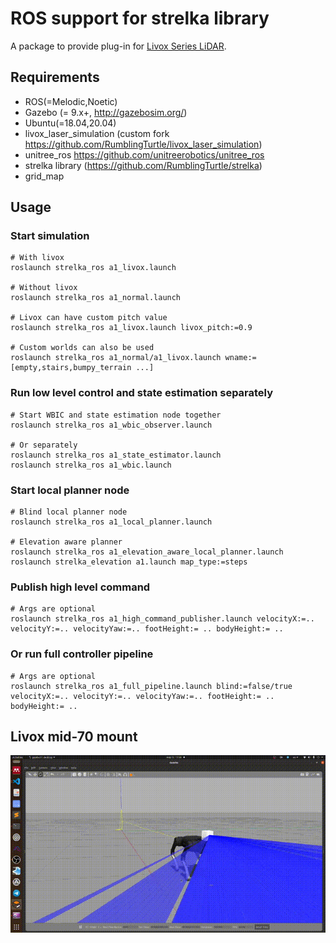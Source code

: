 # ROS support for strelka library
A package to provide plug-in for [Livox Series LiDAR](https://www.livoxtech.com).

## Requirements
- ROS(=Melodic,Noetic)
- Gazebo (= 9.x+, http://gazebosim.org/)
- Ubuntu(=18.04,20.04)
- livox_laser_simulation (custom fork https://github.com/RumblingTurtle/livox_laser_simulation)
- unitree_ros https://github.com/unitreerobotics/unitree_ros
- strelka library (https://github.com/RumblingTurtle/strelka)
- grid_map
## Usage

### Start simulation
```
# With livox
roslaunch strelka_ros a1_livox.launch 

# Without livox
roslaunch strelka_ros a1_normal.launch

# Livox can have custom pitch value
roslaunch strelka_ros a1_livox.launch livox_pitch:=0.9

# Custom worlds can also be used
roslaunch strelka_ros a1_normal/a1_livox.launch wname:=[empty,stairs,bumpy_terrain ...]
```
### Run low level control and state estimation separately

```
# Start WBIC and state estimation node together
roslaunch strelka_ros a1_wbic_observer.launch

# Or separately
roslaunch strelka_ros a1_state_estimator.launch
roslaunch strelka_ros a1_wbic.launch
```
### Start local planner node
```
# Blind local planner node 
roslaunch strelka_ros a1_local_planner.launch

# Elevation aware planner
roslaunch strelka_ros a1_elevation_aware_local_planner.launch
roslaunch strelka_elevation a1.launch map_type:=steps
```
### Publish high level command
```
# Args are optional
roslaunch strelka_ros a1_high_command_publisher.launch velocityX:=.. velocityY:=.. velocityYaw:=.. footHeight:= .. bodyHeight:= ..
```
### Or run full controller pipeline
```
# Args are optional
roslaunch strelka_ros a1_full_pipeline.launch blind:=false/true  velocityX:=.. velocityY:=.. velocityYaw:=.. footHeight:= .. bodyHeight:= ..
```
## Livox mid-70 mount
![](resources/livox.gif)
